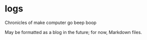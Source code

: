 # logs
 Chronicles of make computer go beep boop

May be formatted as a blog in the future; for now, Markdown files.